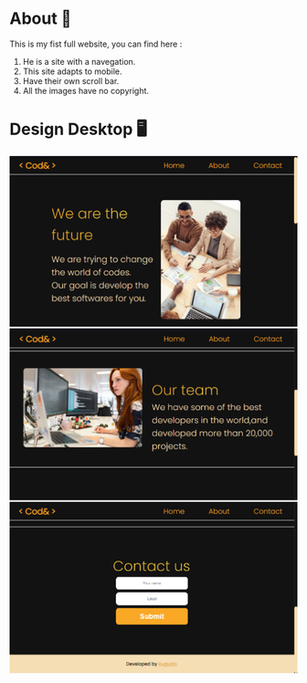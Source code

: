 # About 📝

This is my fist full website, you can find here :
1. He is a site with a navegation. 
2. This site adapts to mobile.
3. Have their own scroll bar.
4. All the images have no copyright.

# Design Desktop 🖥️
![Preview](./design/design1.png) 
![Preview](./design/design2.png)
![Preview](./design/design3.png)
